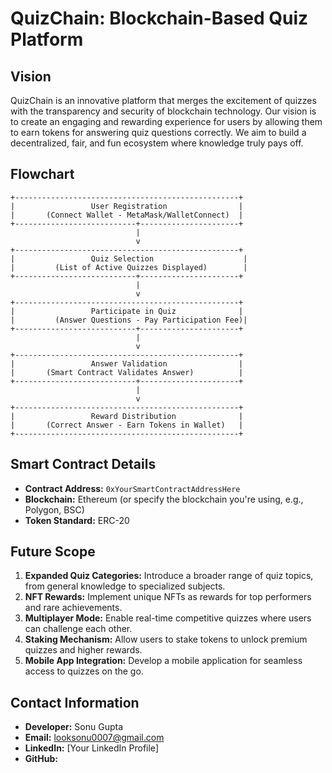 # **QuizChain: Blockchain-Based Quiz Platform**

## **Vision**
QuizChain is an innovative platform that merges the excitement of quizzes with the transparency and security of blockchain technology. Our vision is to create an engaging and rewarding experience for users by allowing them to earn tokens for answering quiz questions correctly. We aim to build a decentralized, fair, and fun ecosystem where knowledge truly pays off.

## **Flowchart**
```plaintext
+--------------------------------------------------+
|                 User Registration                |
|       (Connect Wallet - MetaMask/WalletConnect)  |
+---------------------------+----------------------+
                            |
                            v
+--------------------------------------------------+
|                 Quiz Selection                    |
|         (List of Active Quizzes Displayed)        |
+---------------------------+----------------------+
                            |
                            v
+--------------------------------------------------+
|                 Participate in Quiz              |
|         (Answer Questions - Pay Participation Fee)|
+---------------------------+----------------------+
                            |
                            v
+--------------------------------------------------+
|                 Answer Validation                |
|       (Smart Contract Validates Answer)          |
+---------------------------+----------------------+
                            |
                            v
+--------------------------------------------------+
|                 Reward Distribution              |
|       (Correct Answer - Earn Tokens in Wallet)   |
+--------------------------------------------------+
```

## **Smart Contract Details**
- **Contract Address:** `0xYourSmartContractAddressHere`
- **Blockchain:** Ethereum (or specify the blockchain you're using, e.g., Polygon, BSC)
- **Token Standard:** ERC-20

## **Future Scope**
1. **Expanded Quiz Categories:** Introduce a broader range of quiz topics, from general knowledge to specialized subjects.
2. **NFT Rewards:** Implement unique NFTs as rewards for top performers and rare achievements.
3. **Multiplayer Mode:** Enable real-time competitive quizzes where users can challenge each other.
4. **Staking Mechanism:** Allow users to stake tokens to unlock premium quizzes and higher rewards.
5. **Mobile App Integration:** Develop a mobile application for seamless access to quizzes on the go.

## **Contact Information**
- **Developer:** Sonu Gupta
- **Email:** looksonu0007@gmail.com
- **LinkedIn:** [Your LinkedIn Profile]
- **GitHub:** 


